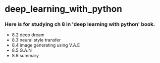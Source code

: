 # deep_learning_with_python


### Here is for studying ch 8 in 'deep learning with python' book.

 * 8.2 deep dream
 * 8.3 neural style transfer
 * 8.4 image generating using V.A.E
 * 8.5 G.A.N
 * 8.6 summary


